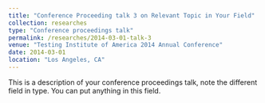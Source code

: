 ```yaml
---
title: "Conference Proceeding talk 3 on Relevant Topic in Your Field"
collection: researches
type: "Conference proceedings talk"
permalink: /researches/2014-03-01-talk-3
venue: "Testing Institute of America 2014 Annual Conference"
date: 2014-03-01
location: "Los Angeles, CA"
---
```


This is a description of your conference proceedings talk, note the different field in type. You can put anything in this field.
